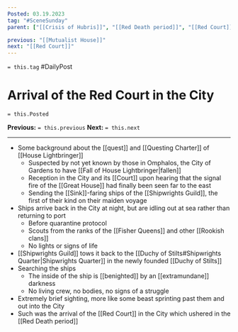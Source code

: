 ```yaml
---
Posted: 03.19.2023
tag: "#SceneSunday"
parent: ["[[Crisis of Hubris]]", "[[Red Death period]]", "[[Red Court]]", "[[Campaigns against the Red Court]]"]

previous: "[[Mutualist House]]"
next: "[[Red Court]]"
---
```

`= this.tag` #DailyPost 
# Arrival of the Red Court in the City
`= this.Posted`

**Previous:** `= this.previous`
**Next:** `= this.next`

---

- Some background about the [[quest]] and [[Questing Charter]] of [[House Lightbringer]]
    - Suspected by not yet known by those in Omphalos, the City of Gardens to have [[Fall of House Lightbringer|fallen]]
    - Reception in the City and its [[Court]] upon hearing that the signal fire of the [[Great House]] had finally been seen far to the east
    - Sending the [[Sink]]-faring ships of the [[Shipwrights Guild]], the first of their kind on their maiden voyage
- Ships arrive back in the City at night, but are idling out at sea rather than returning to port
    - Before quarantine protocol
    - Scouts from the ranks of the [[Fisher Queens]] and other [[Rookish clans]]
    - No lights or signs of life
- [[Shipwrights Guild]] tows it back to the [[Duchy of Stilts#Shipwrights Quarter|Shipwrights Quarter]] in the newly founded [[Duchy of Stilts]]
- Searching the ships
    - The inside of the ship is [[benighted]] by an [[extramundane]] darkness
    - No living crew, no bodies, no signs of a struggle
- Extremely brief sighting, more like some beast sprinting past them and out into the City
- Such was the arrival of the [[Red Court]] in the City which ushered in the [[Red Death period]]